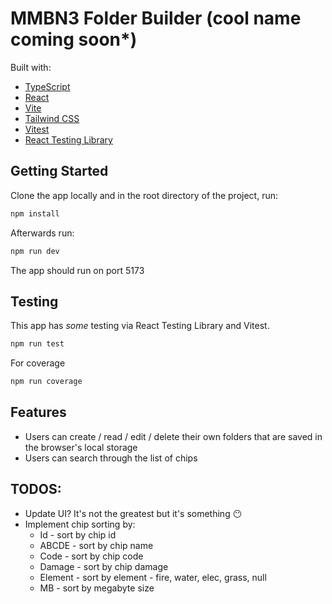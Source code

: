 # MMBN3 Folder Builder (cool name coming soon\*)

Built with:

- [TypeScript](https://www.typescriptlang.org/)
- [React](https://reactjs.org/)
- [Vite](https://vitejs.dev/)
- [Tailwind CSS](https://tailwindcss.com/)
- [Vitest](https://vitest.dev/)
- [React Testing Library](https://testing-library.com/)

## Getting Started

Clone the app locally and in the root directory of the project, run:

```bash
npm install
```

Afterwards run:

```bash
npm run dev
```

The app should run on port 5173

## Testing

This app has _some_ testing via React Testing Library and Vitest.

```bash
npm run test
```

For coverage

```bash
npm run coverage
```

## Features

- Users can create / read / edit / delete their own folders that are saved in the browser's local storage
- Users can search through the list of chips

## TODOS:

- Update UI? It's not the greatest but it's something 😶
- Implement chip sorting by:
  - Id - sort by chip id
  - ABCDE - sort by chip name
  - Code - sort by chip code
  - Damage - sort by chip damage
  - Element - sort by element - fire, water, elec, grass, null
  - MB - sort by megabyte size
